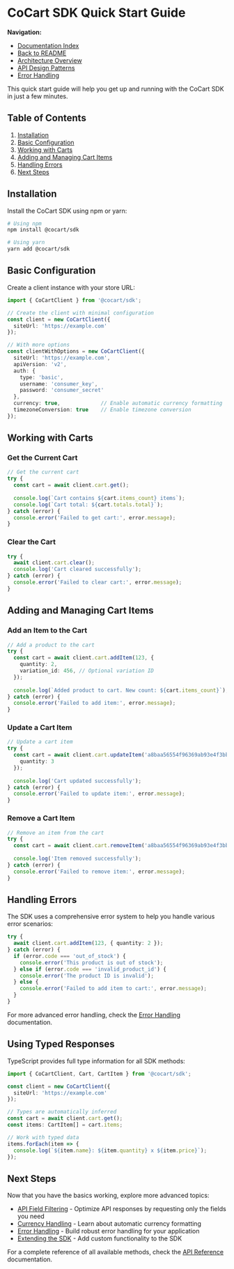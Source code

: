 # CoCart SDK Quick Start Guide

**Navigation:**
- [Documentation Index](./index.md)
- [Back to README](../README.md)
- [Architecture Overview](./architecture.md)
- [API Design Patterns](./api-design-patterns.md)
- [Error Handling](./error-handling.md)

This quick start guide will help you get up and running with the CoCart SDK in just a few minutes.

## Table of Contents

1. [Installation](#installation)
2. [Basic Configuration](#basic-configuration)
3. [Working with Carts](#working-with-carts)
4. [Adding and Managing Cart Items](#adding-and-managing-cart-items)
5. [Handling Errors](#handling-errors)
6. [Next Steps](#next-steps)

## Installation

Install the CoCart SDK using npm or yarn:

```bash
# Using npm
npm install @cocart/sdk

# Using yarn
yarn add @cocart/sdk
```

## Basic Configuration

Create a client instance with your store URL:

```typescript
import { CoCartClient } from '@cocart/sdk';

// Create the client with minimal configuration
const client = new CoCartClient({
  siteUrl: 'https://example.com'
});

// With more options
const clientWithOptions = new CoCartClient({
  siteUrl: 'https://example.com',
  apiVersion: 'v2',
  auth: {
    type: 'basic',
    username: 'consumer_key',
    password: 'consumer_secret'
  },
  currency: true,             // Enable automatic currency formatting
  timezoneConversion: true    // Enable timezone conversion
});
```

## Working with Carts

### Get the Current Cart

```typescript
// Get the current cart
try {
  const cart = await client.cart.get();
  
  console.log(`Cart contains ${cart.items_count} items`);
  console.log(`Cart total: ${cart.totals.total}`);
} catch (error) {
  console.error('Failed to get cart:', error.message);
}
```

### Clear the Cart

```typescript
try {
  await client.cart.clear();
  console.log('Cart cleared successfully');
} catch (error) {
  console.error('Failed to clear cart:', error.message);
}
```

## Adding and Managing Cart Items

### Add an Item to the Cart

```typescript
// Add a product to the cart
try {
  const cart = await client.cart.addItem(123, { 
    quantity: 2,
    variation_id: 456, // Optional variation ID
  });
  
  console.log(`Added product to cart. New count: ${cart.items_count}`);
} catch (error) {
  console.error('Failed to add item:', error.message);
}
```

### Update a Cart Item

```typescript
// Update a cart item
try {
  const cart = await client.cart.updateItem('a8baa56554f96369ab93e4f3bb068c22', { 
    quantity: 3
  });
  
  console.log('Cart updated successfully');
} catch (error) {
  console.error('Failed to update item:', error.message);
}
```

### Remove a Cart Item

```typescript
// Remove an item from the cart
try {
  const cart = await client.cart.removeItem('a8baa56554f96369ab93e4f3bb068c22');
  
  console.log('Item removed successfully');
} catch (error) {
  console.error('Failed to remove item:', error.message);
}
```

## Handling Errors

The SDK uses a comprehensive error system to help you handle various error scenarios:

```typescript
try {
  await client.cart.addItem(123, { quantity: 2 });
} catch (error) {
  if (error.code === 'out_of_stock') {
    console.error('This product is out of stock');
  } else if (error.code === 'invalid_product_id') {
    console.error('The product ID is invalid');
  } else {
    console.error('Failed to add item to cart:', error.message);
  }
}
```

For more advanced error handling, check the [Error Handling](./error-handling.md) documentation.

## Using Typed Responses

TypeScript provides full type information for all SDK methods:

```typescript
import { CoCartClient, Cart, CartItem } from '@cocart/sdk';

const client = new CoCartClient({
  siteUrl: 'https://example.com'
});

// Types are automatically inferred
const cart = await client.cart.get();
const items: CartItem[] = cart.items;

// Work with typed data
items.forEach(item => {
  console.log(`${item.name}: ${item.quantity} x ${item.price}`);
});
```

## Next Steps

Now that you have the basics working, explore more advanced topics:

- [API Field Filtering](./api-field-filtering.md) - Optimize API responses by requesting only the fields you need
- [Currency Handling](./currency-handling.md) - Learn about automatic currency formatting
- [Error Handling](./error-handling.md) - Build robust error handling for your application
- [Extending the SDK](./extending-sdk-functionality.md) - Add custom functionality to the SDK

For a complete reference of all available methods, check the [API Reference](https://example.com/api-reference) documentation.